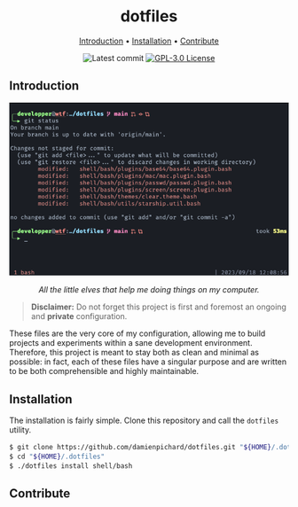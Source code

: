<div align="center">

# dotfiles

[Introduction](#introduction) • [Installation](#installation) • [Contribute](#contribute)

![Latest commit](https://img.shields.io/github/last-commit/damienpichard/dotfiles/main?style=for-the-badge)
[![GPL-3.0 License](https://img.shields.io/badge/LICENSE-GPL--v3-blue?logo=GNU&style=for-the-badge)](https://www.gnu.org/licenses/gpl-3.0.en.html)

</div>



## Introduction


<div align="center">

![screenshot](https://github.com/damienpichard/dotfiles/blob/main/screenshot.png)

*All the little elves that help me doing things on my computer.*
</div>

> **Disclaimer:** Do not forget this project is first and foremost an ongoing and **private** configuration.

These files are the very core of my configuration, allowing me to build projects and experiments within a sane development environment.
Therefore, this project is meant to stay both as clean and minimal as possible: in fact, each of these files have a singular purpose and are written to be both comprehensible and highly maintainable.


## Installation


The installation is fairly simple. Clone this repository and call the `dotfiles` utility.

``` sh
$ git clone https://github.com/damienpichard/dotfiles.git "${HOME}/.dotfiles"
$ cd "${HOME}/.dotfiles"
$ ./dotfiles install shell/bash
```


## Contribute



[dotfiles]: https://github.com/damienpichard/dotfiles
